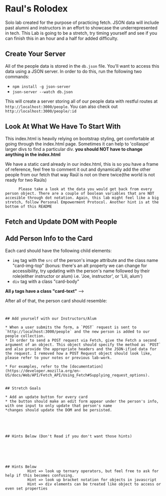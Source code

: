 # Raul's Rolodex

Solo lab created for the purpose of practicing fetch. JSON data will include past alumni and instructors in an effort to showcase the underrepresented in tech. 
This Lab is going to be a stretch, try timing yourself and see if you can finish this in an hour and a half for added difficulty.  

## Create Your Server

All of the people data is stored in the `db.json` file. You'll want to access this
data using a JSON server. In order to do this, run the following two commands:

   * `npm install -g json-server`
   * `json-server --watch db.json`
   
This will create a server storing all of our people data with restful routes
at `http://localhost:3000/people`. You can also check out
`http://localhost:3000/people/:id`

## Look At What We Have To Start With 

This index.html is heavily relying on bootstrap styling, get comfortable at going through the index.html page. 
Sometimes it can help to 'collaspe' larger divs to find a particular div. 
**you should NOT have to change anything in the index.html**

We have a static card already in our index.html, this is so you have a frame of reference, feel free to comment it out and dynamically add the other people from our fetch that way Raúl is not on there twice(the world is not ready for two Raúls)

          Please take a look at the data you would get back from every person object. There are a couple of boolean variables that are NOT accesible through dot notation. Again, this lab might feel like a big stretch, follow Personal Empowerment Protocol. Another hint is at the bottom of this README
          
## Fetch and Update DOM with People 

<!-- On the `index.html` page, there is a `div` with the `id` "people". -->

<!-- When the page loads, make a 'GET' request to fetch all the person objects. With the
response data, make a `<div class="card p-2 m-2" style="width: 18rem;">` for each person and add it to the
people `div`. -->

## Add Person Info to the Card

Each card should have the following child elements:

  * `img` tag with the `src` of the person's image attribute and the class name "card-img-top" (bonus: there's an alt property we can change for accessibility, try updating with the person's name followed by their role(either instructor or alum) i.e. 'Joe, instructor', or 'Lili, alum')
  * `div` tag with a class "card-body"
  
  
<!-- The `div` with class "card-body" has child elements:  -->
  <!-- * `h5` tag with a class "card-title" whose text is set to the person's name property -->
  <!-- *  `p` tag that conditionally renders Either Alum or Instructor based on a person's 'instructor?' property -->
  <!-- *  `p` tag that displays the person's pronouns  -->
  <!-- *  `p` tag that conditionally renders whether or not this person attended Flatiron School.  -->
  <!-- *  `a` with an href set to the person's github, and a class "btn btn-primary" whose text is set to "Go to <person's first name> 's GitHub" -->
<!--   
          <!-- How we get a person's first name from their name? 
          What does conditionally rendering mean?? (I'll post a link at the end of this readme)
          Hint => look up ternary operators, but feel free to ask for help if this becomes confusing -->
          
  **All `p` tags have a class "card-text"** -->
  

After all of that, the person card should resemble:
<!-- 
```html
  <div class="card p-2 m-2" style="width: 18rem;">
            <img src=person_image_url class="card-img-top" alt=person_first_name_and_either_alum_instructor>
            <div class="card-body">
              <h5 class="card-title"> person_name </h5>
              <p class="card-text"> person_insturctor_alum </p>
              <p class="card-text">Prefered Pronouns: person_pronouns </p>
              <p class="card-text">Attended Flatiron?  person_attended_flatiron </p>
              <a href= person_github_url class="btn btn-primary"> Go to person_first_name's GitHub </a>
            </div>
  </div> -->
```


## Add yourself with our Instructors/Alum

* When a user submits the form, a `POST` request is sent to `http://localhost:3000/people` and the new person is added to our people collection.
* In order to send a POST request via Fetch, give the Fetch a second argument of an object. This object should specify the method as `POST` and also provide the appropriate headers and the JSON-ified data for the request. I removed how a POST Request object should look like, please refer to your notes or previous lab-work.

* For examples, refer to the [documentation](https://developer.mozilla.org/en-US/docs/Web/API/Fetch_API/Using_Fetch#Supplying_request_options).


## Stretch Goals

* Add an update button for every card
* the button should make an edit form appear under the person's info, with one input to only update that person's name
*changes should update the DOM and be persisted. 





## Hints Below (Don't Read if you don't want those hints)






## Hints Below
          Hint => look up ternary operators, but feel free to ask for help if this becomes confusing. 
          Hint => look up bracket notation for objects in javascript
          Hint => div elements can be treated like object to access or even set properties 

